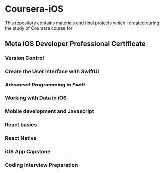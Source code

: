 # Coursera-iOS

This repository contains materials and final projects which I created during the study of Coursera course for 
## Meta iOS Developer Professional Certificate


### Version Control

### Create the User Interface with SwiftUI

### Advanced Programming in Swift

### Working with Data in iOS

### Mobile development and Javascript

### React basics

### React Native

### iOS App Capstone

### Coding Interview Preparation
